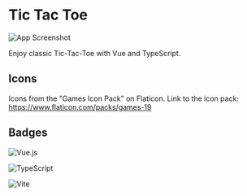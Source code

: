 # Tic Tac Toe

![App Screenshot](https://i.postimg.cc/65Tft6RB/tictactoe.jpg)

Enjoy classic Tic-Tac-Toe with Vue and TypeScript.

## Icons
Icons from the "Games Icon Pack" on Flaticon.
Link to the icon pack: https://www.flaticon.com/packs/games-19

## Badges

![Vue.js](https://img.shields.io/badge/vuejs-%2335495e.svg?style=for-the-badge&logo=vuedotjs&logoColor=%234FC08D)

![TypeScript](https://img.shields.io/badge/typescript-%23007ACC.svg?style=for-the-badge&logo=typescript&logoColor=white)

![Vite](https://img.shields.io/badge/vite-%23646CFF.svg?style=for-the-badge&logo=vite&logoColor=white)



